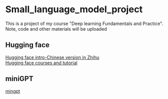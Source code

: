 # Small_language_model_project
This is a project of my course "Deep learning Fundamentals and Practice". Note, code and other materials will be uploaded

## Hugging face
[Hugging face intro-Chinese version in Zhihu](https://zhuanlan.zhihu.com/p/535100411)  
[Hugging face courses and tutorial](https://huggingface.co/learn/nlp-course/chapter1/1)  

## miniGPT
[mingpt](https://github.com/karpathy/minGPT)
